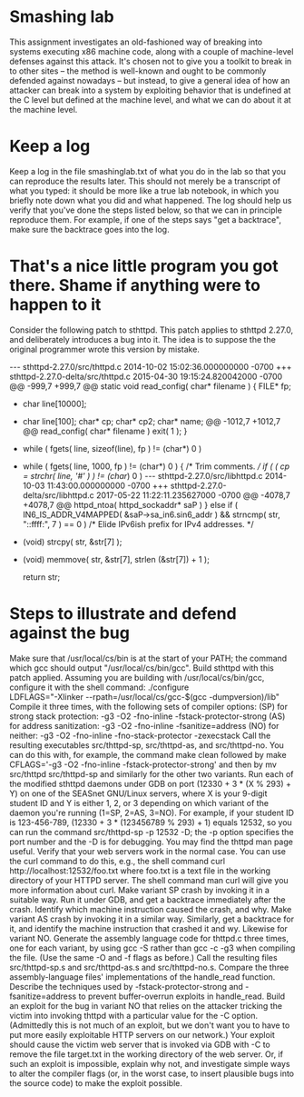 # Smashing lab 
This assignment investigates an old-fashioned way of breaking into systems executing x86 machine code, along with a couple of machine-level defenses against this attack. It's chosen not to give you a toolkit to break in to other sites – the method is well-known and ought to be commonly defended against nowadays – but instead, to give a general idea of how an attacker can break into a system by exploiting behavior that is undefined at the C level but defined at the machine level, and what we can do about it at the machine level.


# Keep a log
Keep a log in the file smashinglab.txt of what you do in the lab so that you can reproduce the results later. This should not merely be a transcript of what you typed: it should be more like a true lab notebook, in which you briefly note down what you did and what happened. The log should help us verify that you've done the steps listed below, so that we can in principle reproduce them. For example, if one of the steps says "get a backtrace", make sure the backtrace goes into the log.

# That's a nice little program you got there. Shame if anything were to happen to it
Consider the following patch to sthttpd. This patch applies to sthttpd 2.27.0, and deliberately introduces a bug into it. The idea is to suppose the the original programmer wrote this version by mistake.

--- sthttpd-2.27.0/src/thttpd.c	2014-10-02 15:02:36.000000000 -0700
+++ sthttpd-2.27.0-delta/src/thttpd.c	2015-04-30 19:15:24.820042000 -0700
@@ -999,7 +999,7 @@ static void
 read_config( char* filename )
     {
     FILE* fp;
-    char line[10000];
+    char line[100];
     char* cp;
     char* cp2;
     char* name;
@@ -1012,7 +1012,7 @@ read_config( char* filename )
 	exit( 1 );
 	}

-    while ( fgets( line, sizeof(line), fp ) != (char*) 0 )
+    while ( fgets( line, 1000, fp ) != (char*) 0 )
 	{
 	/* Trim comments. */
 	if ( ( cp = strchr( line, '#' ) ) != (char*) 0 )
--- sthttpd-2.27.0/src/libhttpd.c	2014-10-03 11:43:00.000000000 -0700
+++ sthttpd-2.27.0-delta/src/libhttpd.c	2017-05-22 11:22:11.235627000 -0700
@@ -4078,7 +4078,7 @@ httpd_ntoa( httpd_sockaddr* saP )
 	}
     else if ( IN6_IS_ADDR_V4MAPPED( &saP->sa_in6.sin6_addr ) && strncmp( str, "::ffff:", 7 ) == 0 )
 	/* Elide IPv6ish prefix for IPv4 addresses. */
-	(void) strcpy( str, &str[7] );
+	(void) memmove( str, &str[7], strlen (&str[7]) + 1 );

     return str;

# Steps to illustrate and defend against the bug
Make sure that /usr/local/cs/bin is at the start of your PATH; the command which gcc should output "/usr/local/cs/bin/gcc".
Build sthttpd with this patch applied. Assuming you are building with /usr/local/cs/bin/gcc, configure it with the shell command:
./configure \
   LDFLAGS="-Xlinker --rpath=/usr/local/cs/gcc-$(gcc -dumpversion)/lib"
Compile it three times, with the following sets of compiler options:
(SP) for strong stack protection:
-g3 -O2 -fno-inline -fstack-protector-strong
(AS) for address sanitization:
-g3 -O2 -fno-inline -fsanitize=address
(NO) for neither:
-g3 -O2 -fno-inline -fno-stack-protector -zexecstack
Call the resulting executables src/thttpd-sp, src/thttpd-as, and src/thttpd-no. You can do this with, for example, the command make clean followed by make CFLAGS='-g3 -O2 -fno-inline -fstack-protector-strong' and then by mv src/thttpd src/thttpd-sp and similarly for the other two variants.
Run each of the modified sthttpd daemons under GDB on port (12330 + 3 * (X % 293) + Y) on one of the SEASnet GNU/Linux servers, where X is your 9-digit student ID and Y is either 1, 2, or 3 depending on which variant of the daemon you're running (1=SP, 2=AS, 3=NO). For example, if your student ID is 123-456-789, (12330 + 3 * (123456789 % 293) + 1) equals 12532, so you can run the command src/thttpd-sp -p 12532 -D; the -p option specifies the port number and the -D is for debugging. You may find the thttpd man page useful.
Verify that your web servers work in the normal case. You can use the curl command to do this, e.g., the shell command curl http://localhost:12532/foo.txt where foo.txt is a text file in the working directory of your HTTPD server. The shell command man curl will give you more information about curl.
Make variant SP crash by invoking it in a suitable way. Run it under GDB, and get a backtrace immediately after the crash. Identify which machine instruction caused the crash, and why.
Make variant AS crash by invoking it in a similar way. Similarly, get a backtrace for it, and identify the machine instruction that crashed it and wy.
Likewise for variant NO.
Generate the assembly language code for thttpd.c three times, one for each variant, by using gcc -S rather than gcc -c -g3 when compiling the file. (Use the same -O and -f flags as before.) Call the resulting files src/thttpd-sp.s and src/thttpd-as.s and src/thttpd-no.s. Compare the three assembly-language files' implementations of the handle_read function. Describe the techniques used by -fstack-protector-strong and -fsanitize=address to prevent buffer-overrun exploits in handle_read.
Build an exploit for the bug in variant NO that relies on the attacker tricking the victim into invoking thttpd with a particular value for the -C option. (Admittedly this is not much of an exploit, but we don't want you to have to put more easily exploitable HTTP servers on our network.) Your exploit should cause the victim web server that is invoked via GDB with -C to remove the file target.txt in the working directory of the web server. Or, if such an exploit is impossible, explain why not, and investigate simple ways to alter the compiler flags (or, in the worst case, to insert plausible bugs into the source code) to make the exploit possible.
